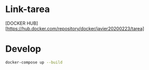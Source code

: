 # Link-tarea

[DOCKER HUB][https://hub.docker.com/repository/docker/javier20200223/tarea]

# Develop

```bash
docker-compose up --build
```
